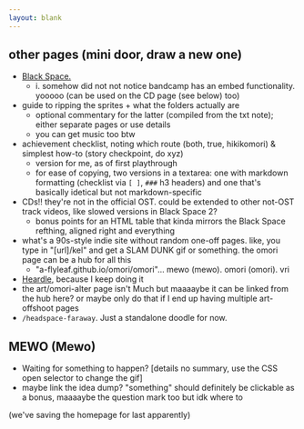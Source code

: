 ```yaml
---
layout: blank
---
```

## other pages (mini door, draw a new one)
- [Black Space.](black-space)
	- i. somehow did not not notice bandcamp has an embed functionality. yooooo (can be used on the CD page (see below) too)
- guide to ripping the sprites + what the folders actually are
	- optional commentary for the latter (compiled from the txt note); either separate pages or use details
	- you can get music too btw
- achievement checklist, noting which route (both, true, hikikomori) & simplest how-to (story checkpoint, do xyz)
	- version for me, as of first playthrough
	- for ease of copying, two versions in a textarea: one with markdown formatting (checklist via ``[ ]``, ``###`` h3 headers) and one that's basically idetical but not markdown-specific
- CDs!! they're not in the official OST. could be extended to other not-OST track videos, like slowed versions in Black Space 2?
	- bonus points for an HTML table that kinda mirrors the Black Space refthing, aligned right and everything
- what's a 90s-style indie site without random one-off pages. like, you type in "[url]/kel" and get a SLAM DUNK gif or something. the omori page can be a hub for all this
	- "a-flyleaf.github.io/omori/omori"... mewo (mewo). omori (omori). vri
- [Heardle](https://omori-heardle-2-5.glitch.me/), because I keep doing it
- the art/omori-alter page isn't Much but maaaaybe it can be linked from the hub here? or maybe only do that if I end up having multiple art-offshoot pages
- ``/headspace-faraway``. Just a standalone doodle for now.

## MEWO (Mewo)
- Waiting for something to happen? \[details no summary, use the CSS open selector to change the gif]
- maybe link the idea dump? "something" should definitely be clickable as a bonus, maaaaybe the question mark too but idk where to

(we've saving the homepage for last apparently)